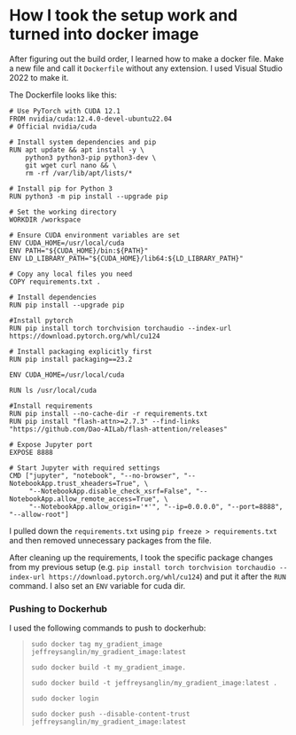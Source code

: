 # How I took the setup work and turned into docker image
After figuring out the build order, I learned how to make a docker file.
Make a new file and call it `Dockerfile` without any extension. I used Visual Studio 2022 to make it.

The Dockerfile looks like this:
```
# Use PyTorch with CUDA 12.1
FROM nvidia/cuda:12.4.0-devel-ubuntu22.04
# Official nvidia/cuda

# Install system dependencies and pip
RUN apt update && apt install -y \
    python3 python3-pip python3-dev \
    git wget curl nano && \
    rm -rf /var/lib/apt/lists/*

# Install pip for Python 3
RUN python3 -m pip install --upgrade pip

# Set the working directory
WORKDIR /workspace

# Ensure CUDA environment variables are set
ENV CUDA_HOME=/usr/local/cuda
ENV PATH="${CUDA_HOME}/bin:${PATH}"
ENV LD_LIBRARY_PATH="${CUDA_HOME}/lib64:${LD_LIBRARY_PATH}"

# Copy any local files you need
COPY requirements.txt .

# Install dependencies
RUN pip install --upgrade pip

#Install pytorch
RUN pip install torch torchvision torchaudio --index-url https://download.pytorch.org/whl/cu124

# Install packaging explicitly first
RUN pip install packaging==23.2

ENV CUDA_HOME=/usr/local/cuda

RUN ls /usr/local/cuda

#Install requirements
RUN pip install --no-cache-dir -r requirements.txt
RUN pip install "flash-attn>=2.7.3" --find-links "https://github.com/Dao-AILab/flash-attention/releases"

# Expose Jupyter port
EXPOSE 8888

# Start Jupyter with required settings
CMD ["jupyter", "notebook", "--no-browser", "--NotebookApp.trust_xheaders=True", \
     "--NotebookApp.disable_check_xsrf=False", "--NotebookApp.allow_remote_access=True", \
     "--NotebookApp.allow_origin='*'", "--ip=0.0.0.0", "--port=8888", "--allow-root"]
```
I pulled down the `requirements.txt` using `pip freeze > requirements.txt` and then removed unnecessary packages from the file.

After cleaning up the requirements, I took the specific package changes from my previous setup (e.g. `pip install torch torchvision torchaudio --index-url https://download.pytorch.org/whl/cu124`) and put it after the `RUN` command. I also set an `ENV` variable for cuda dir.

### Pushing to Dockerhub
I used the following commands to push to dockerhub:
> `sudo docker tag my_gradient_image jeffreysanglin/my_gradient_image:latest`
> 
> `sudo docker build -t my_gradient_image.`
> 
> `sudo docker build -t jeffreysanglin/my_gradient_image:latest .`
> 
> `sudo docker login`
> 
> `sudo docker push --disable-content-trust jeffreysanglin/my_gradient_image:latest`

